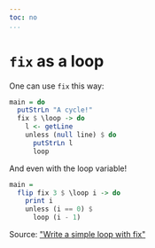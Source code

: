 ```yaml
---
toc: no
...
```


# `fix` as a loop

One can use `fix` this way:

```haskell
main = do
  putStrLn "A cycle!"
  fix $ \loop -> do
    l <- getLine
    unless (null line) $ do
      putStrLn l
      loop
```

And even with the loop variable!

```haskell
main =
  flip fix 3 $ \loop i -> do
    print i
    unless (i == 0) $
      loop (i - 1)
```

Source: ["Write a simple loop with fix"](https://dev.to/lotz84/write-a-simple-loop-with-fix-np)

